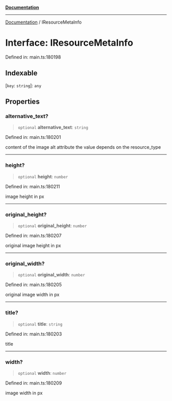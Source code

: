 [**Documentation**](../README.md)

***

[Documentation](../README.md) / IResourceMetaInfo

# Interface: IResourceMetaInfo

Defined in: main.ts:180198

## Indexable

\[`key`: `string`\]: `any`

## Properties

### alternative\_text?

> `optional` **alternative\_text**: `string`

Defined in: main.ts:180201

content of the image alt attribute
the value depends on the resource_type

***

### height?

> `optional` **height**: `number`

Defined in: main.ts:180211

image height in px

***

### original\_height?

> `optional` **original\_height**: `number`

Defined in: main.ts:180207

original image height in px

***

### original\_width?

> `optional` **original\_width**: `number`

Defined in: main.ts:180205

original image width in px

***

### title?

> `optional` **title**: `string`

Defined in: main.ts:180203

title

***

### width?

> `optional` **width**: `number`

Defined in: main.ts:180209

image width in px
